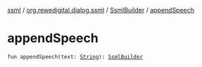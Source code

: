 [ssml](../../index.md) / [org.rewedigital.dialog.ssml](../index.md) / [SsmlBuilder](index.md) / [appendSpeech](./append-speech.md)

# appendSpeech

`fun appendSpeech(text: `[`String`](https://kotlinlang.org/api/latest/jvm/stdlib/kotlin/-string/index.html)`): `[`SsmlBuilder`](index.md)